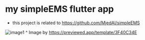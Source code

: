 # my simpleEMS flutter app
- this project is related to https://github.com/MjedAl/simpleEMS

![image1](https://user-images.githubusercontent.com/44271342/130294676-910de4dc-6960-4aac-b366-22a5bf6940ca.jpeg)
^ Image by https://previewed.app/template/3F40C34E

